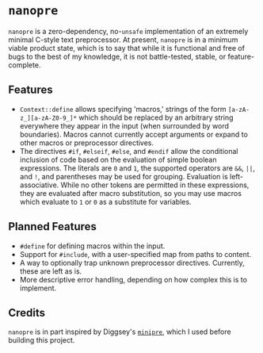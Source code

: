 # `nanopre`
`nanopre` is a zero-dependency, no-`unsafe` implementation of an extremely minimal C-style text preprocessor. At present, `nanopre` is in a minimum viable product state, which is to say that while it is functional and free of bugs to the best of my knowledge, it is not battle-tested, stable, or feature-complete.

## Features
- `Context::define` allows specifying 'macros,' strings of the form `[a-zA-z_][a-zA-Z0-9_]*` which should be replaced by an arbitrary string everywhere they appear in the input (when surrounded by word boundaries). Macros cannot currently accept arguments or expand to other macros or preprocessor directives.
-  The directives `#if`, `#elseif`, `#else`, and `#endif` allow the conditional inclusion of code based on the evaluation of simple boolean expressions. The literals are `0` and `1`, the supported operators are `&&`, `||`, and `!`, and parentheses may be used for grouping. Evaluation is left-associative. While no other tokens are permitted in these expressions, they are evaluated after macro substitution, so you may use macros which evaluate to `1` or `0` as a substitute for variables.

## Planned Features
- `#define` for defining macros within the input.
- Support for `#include`, with a user-specified map from paths to content.
- A way to optionally trap unknown preprocessor directives. Currently, these are left as is.
- More descriptive error handling, depending on how complex this is to implement.

## Credits
`nanopre` is in part inspired by Diggsey's [`minipre`](`https://github.com/Diggsey/minipre`), which I used before building this project.